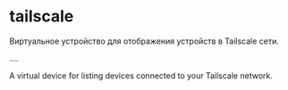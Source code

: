 # tailscale

Виртуальное устройство для отображения устройств в Tailscale сети.

....

A virtual device for listing devices connected to your Tailscale network.
